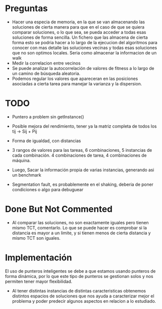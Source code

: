# Preguntas
- Hacer una especia de memoria, en la que se van almacenando las soluciones de cierta manera para que en el caso de que se quiera comparar soluciones, o lo que sea, se pueda acceder a todas esas soluciones de forma sencilla. Un fichero que las almacena de cierta forma esto se podria hacer a lo largo de la ejecucion del algoritmos para conocer con mas detalle las soluciones vecinas y todas esas soluciones que no son optimos locales. Seria como almacenar la informacion de un walk
- Medir la correlacion entre vecinos
- Se puede analizar la autocorrelación de valores de fitness a lo largo de un camino de búsqueda aleatoria.
- Podemos regular los valores que apareceran en las posiciones asociadas a cierta tarea para manejar la varianza y la dispersion.

# TODO
- Puntero a problem sin getInstance()
- Posible mejora del rendimiento, tener ya la matriz completa de todos los tij -> Sij + Pij
- Forma de igualdad, con distancias

- 3 rangos de valores para las tareas, 6 combinaciones, 5 instancias de cada combinación. 4 combinaciones de tarea, 4 combinaciones de máquina.

- Luego, Sacar la información propia de varias instancias, generando asi un benchmark
- Segmentation fault, es probablemente en el shaking, deberia de poner condiciones o algo para debuguear

# Done But Not Commented
- Al comparar las soluciones, no son exactamente iguales pero tienen mismo TCT, comentarlo. Lo que se puede hacer es comprobar si la distancia es mayor a un limite, y si tienen menos de cierta distancia y mismo TCT son iguales.

# Implementación

El uso de punteros inteligentes se debe a que estamos usando punteros de forma dinámica, por lo que este tipo de punteros se gestionan solos y nos permiten tener mayor flexibilidad.
- Al tener distintas instancias de distintas caracteristicas obtenemos distintos espacios de soluciones que nos ayuda a caracterizar mejor el problema y poder predecir algunos aspectos en relacion a lo estudiado.